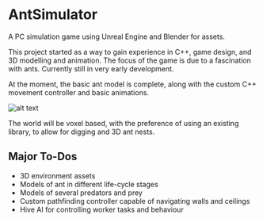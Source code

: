 # AntSimulator
A PC simulation game using Unreal Engine and Blender for assets.

This project started as a way to gain experience in C++, game design, and 3D modelling and animation. The focus of the game is due to a fascination with ants. Currently still in very early development. 

At the moment, the basic ant model is complete, along with the custom C++ movement controller and basic animations.

![alt text](https://github.com/tylerpleiter/AntSimulator/blob/main/Images/InviteFront.jpg "Completed Invite")

The world will be voxel based, with the preference of using an existing library, to allow for digging and 3D ant nests.

## Major To-Dos
- 3D environment assets
- Models of ant in different life-cycle stages
- Models of several predators and prey
- Custom pathfinding controller capable of navigating walls and ceilings
- Hive AI for controlling worker tasks and behaviour

